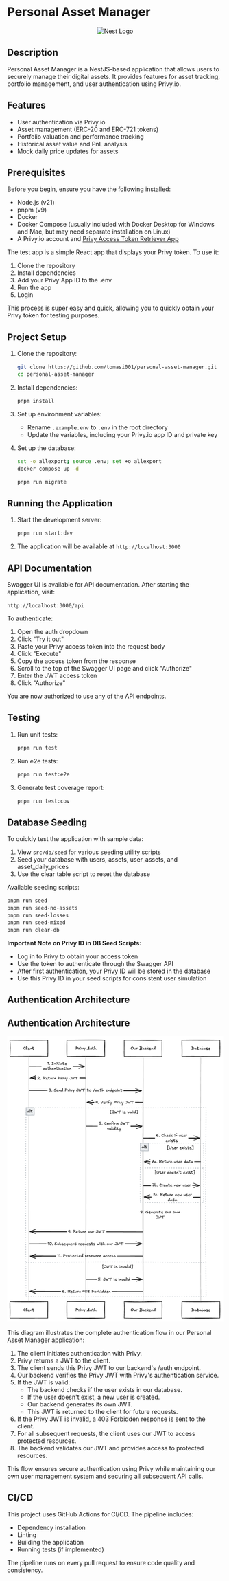 # Personal Asset Manager

<p align="center">
  <a href="http://nestjs.com/" target="blank"><img src="https://nestjs.com/img/logo-small.svg" width="120" alt="Nest Logo" /></a>
</p>

## Description

Personal Asset Manager is a NestJS-based application that allows users to securely manage their digital assets. It provides features for asset tracking, portfolio management, and user authentication using Privy.io.

## Features

- User authentication via Privy.io
- Asset management (ERC-20 and ERC-721 tokens)
- Portfolio valuation and performance tracking
- Historical asset value and PnL analysis
- Mock daily price updates for assets

## Prerequisites

Before you begin, ensure you have the following installed:

- Node.js (v21)
- pnpm (v9)
- Docker
- Docker Compose (usually included with Docker Desktop for Windows and Mac, but may need separate installation on Linux)
- A Privy.io account and [Privy Access Token Retriever App](https://github.com/tomasi001/get-privy-access-token)

The test app is a simple React app that displays your Privy token. To use it:

1. Clone the repository
2. Install dependencies
3. Add your Privy App ID to the .env
4. Run the app
5. Login

This process is super easy and quick, allowing you to quickly obtain your Privy token for testing purposes.

## Project Setup

1. Clone the repository:

   ```bash
   git clone https://github.com/tomasi001/personal-asset-manager.git
   cd personal-asset-manager
   ```

2. Install dependencies:

   ```bash
   pnpm install
   ```

3. Set up environment variables:

   - Rename `.example.env` to `.env` in the root directory
   - Update the variables, including your Privy.io app ID and private key

4. Set up the database:

   ```bash
   set -o allexport; source .env; set +o allexport
   docker compose up -d
   ```

   ```bash
   pnpm run migrate
   ```

## Running the Application

1. Start the development server:

   ```bash
   pnpm run start:dev
   ```

2. The application will be available at `http://localhost:3000`

## API Documentation

Swagger UI is available for API documentation. After starting the application, visit:

`http://localhost:3000/api`

To authenticate:

1. Open the auth dropdown
2. Click "Try it out"
3. Paste your Privy access token into the request body
4. Click "Execute"
5. Copy the access token from the response
6. Scroll to the top of the Swagger UI page and click "Authorize"
7. Enter the JWT access token
8. Click "Authorize"

You are now authorized to use any of the API endpoints.

## Testing

1. Run unit tests:

   ```bash
   pnpm run test
   ```

2. Run e2e tests:

   ```bash
   pnpm run test:e2e
   ```

3. Generate test coverage report:
   ```bash
   pnpm run test:cov
   ```

## Database Seeding

To quickly test the application with sample data:

1. View `src/db/seed` for various seeding utility scripts
2. Seed your database with users, assets, user_assets, and asset_daily_prices
3. Use the clear table script to reset the database

Available seeding scripts:

```bash
pnpm run seed
pnpm run seed-no-assets
pnpm run seed-losses
pnpm run seed-mixed
pnpm run clear-db
```

**Important Note on Privy ID in DB Seed Scripts:**

- Log in to Privy to obtain your access token
- Use the token to authenticate through the Swagger API
- After first authentication, your Privy ID will be stored in the database
- Use this Privy ID in your seed scripts for consistent user simulation

## Authentication Architecture

## Authentication Architecture

<p align="center">
  <img src="https://github.com/tomasi001/personal-asset-manager/blob/main/auth-architecture.PNG?raw=true" alt="Authentication Architecture" width="700">
</p>

This diagram illustrates the complete authentication flow in our Personal Asset Manager application:

1. The client initiates authentication with Privy.
2. Privy returns a JWT to the client.
3. The client sends this Privy JWT to our backend's /auth endpoint.
4. Our backend verifies the Privy JWT with Privy's authentication service.
5. If the JWT is valid:
   - The backend checks if the user exists in our database.
   - If the user doesn't exist, a new user is created.
   - Our backend generates its own JWT.
   - This JWT is returned to the client for future requests.
6. If the Privy JWT is invalid, a 403 Forbidden response is sent to the client.
7. For all subsequent requests, the client uses our JWT to access protected resources.
8. The backend validates our JWT and provides access to protected resources.

This flow ensures secure authentication using Privy while maintaining our
own user management system and securing all subsequent API calls.

## CI/CD

This project uses GitHub Actions for CI/CD. The pipeline includes:

- Dependency installation
- Linting
- Building the application
- Running tests (if implemented)

The pipeline runs on every pull request to ensure code quality and consistency.
